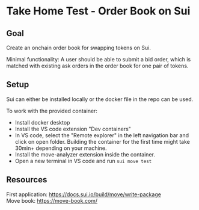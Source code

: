 # Take Home Test - Order Book on Sui

## Goal

Create an onchain order book for swapping tokens on Sui.

Minimal functionality: A user should be able to submit a bid order, which is matched with existing ask orders in the order book for one pair of tokens.

## Setup

Sui can either be installed locally or the docker file in the repo can be used.

To work with the provided container:

- Install docker desktop
- Install the VS code extension "Dev containers"
- In VS code, select the "Remote explorer" in the left navigation bar and click on open folder. Building the container for the first time might take 30min+ depending on your machine.
- Install the move-analyzer extension inside the container.
- Open a new terminal in VS code and run `sui move test`

## Resources

First application: https://docs.sui.io/build/move/write-package \
Move book: https://move-book.com/
